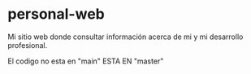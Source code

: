 # personal-web
Mi sitio web donde consultar información acerca de mi y mi desarrollo profesional.

El codigo no esta en "main"
ESTA EN "master"
